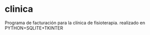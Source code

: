 # clinica
Programa de facturación para la clínica de fisioterapia. realizado en PYTHON+SQLITE+TKINTER
